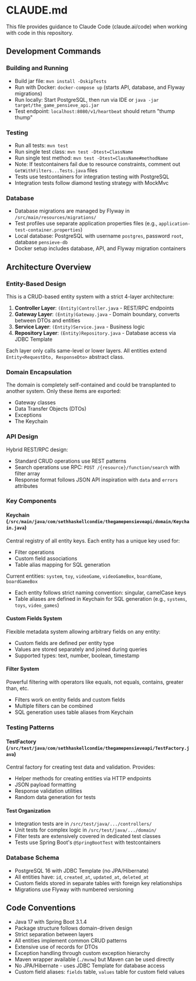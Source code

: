 # CLAUDE.md

This file provides guidance to Claude Code (claude.ai/code) when working with code in this repository.

## Development Commands

### Building and Running
- Build jar file: `mvn install -DskipTests`
- Run with Docker: `docker-compose up` (starts API, database, and Flyway migrations)
- Run locally: Start PostgreSQL, then run via IDE or `java -jar target/the_game_pensieve_api.jar`
- Test endpoint: `localhost:8080/v1/heartbeat` should return "thump thump"

### Testing
- Run all tests: `mvn test`
- Run single test class: `mvn test -Dtest=ClassName`
- Run single test method: `mvn test -Dtest=ClassName#methodName`
- Note: If testcontainers fail due to resource constraints, comment out `GetWithFilters...Tests.java` files
- Tests use testcontainers for integration testing with PostgreSQL
- Integration tests follow diamond testing strategy with MockMvc

### Database
- Database migrations are managed by Flyway in `/src/main/resources/migrations/`
- Test profiles use separate application properties files (e.g., `application-test-container.properties`)
- Local database: PostgreSQL with username `postgres`, password `root`, database `pensieve-db`
- Docker setup includes database, API, and Flyway migration containers

## Architecture Overview

### Entity-Based Design
This is a CRUD-based entity system with a strict 4-layer architecture:

1. **Controller Layer**: `(Entity)Controller.java` - REST/RPC endpoints
2. **Gateway Layer**: `(Entity)Gateway.java` - Domain boundary, converts between DTOs and entities
3. **Service Layer**: `(Entity)Service.java` - Business logic
4. **Repository Layer**: `(Entity)Repository.java` - Database access via JDBC Template

Each layer only calls same-level or lower layers. All entities extend `Entity<RequestDto, ResponseDto>` abstract class.

### Domain Encapsulation
The domain is completely self-contained and could be transplanted to another system. Only these items are exported:
- Gateway classes
- Data Transfer Objects (DTOs)
- Exceptions
- The Keychain

### API Design
Hybrid REST/RPC design:
- Standard CRUD operations use REST patterns
- Search operations use RPC: `POST /{resource}/function/search` with filter array
- Response format follows JSON API inspiration with `data` and `errors` attributes

### Key Components

#### Keychain (`/src/main/java/com/sethhaskellcondie/thegamepensieveapi/domain/Keychain.java`)
Central registry of all entity keys. Each entity has a unique key used for:
- Filter operations
- Custom field associations
- Table alias mapping for SQL generation

Current entities: `system`, `toy`, `videoGame`, `videoGameBox`, `boardGame`, `boardGameBox`
- Each entity follows strict naming convention: singular, camelCase keys
- Table aliases are defined in Keychain for SQL generation (e.g., `systems`, `toys`, `video_games`)

#### Custom Fields System
Flexible metadata system allowing arbitrary fields on any entity:
- Custom fields are defined per entity type
- Values are stored separately and joined during queries
- Supported types: text, number, boolean, timestamp

#### Filter System
Powerful filtering with operators like equals, not equals, contains, greater than, etc.
- Filters work on entity fields and custom fields
- Multiple filters can be combined
- SQL generation uses table aliases from Keychain

### Testing Patterns

#### TestFactory (`/src/test/java/com/sethhaskellcondie/thegamepensieveapi/TestFactory.java`)
Central factory for creating test data and validation. Provides:
- Helper methods for creating entities via HTTP endpoints
- JSON payload formatting
- Response validation utilities
- Random data generation for tests

#### Test Organization
- Integration tests are in `/src/test/java/.../controllers/`
- Unit tests for complex logic in `/src/test/java/.../domain/`
- Filter tests are extensively covered in dedicated test classes
- Tests use Spring Boot's `@SpringBootTest` with testcontainers

### Database Schema
- PostgreSQL 16 with JDBC Template (no JPA/Hibernate)
- All entities have: `id`, `created_at`, `updated_at`, `deleted_at`
- Custom fields stored in separate tables with foreign key relationships
- Migrations use Flyway with numbered versioning

## Code Conventions
- Java 17 with Spring Boot 3.1.4
- Package structure follows domain-driven design
- Strict separation between layers
- All entities implement common CRUD patterns
- Extensive use of records for DTOs
- Exception handling through custom exception hierarchy
- Maven wrapper available (`./mvnw`) but Maven can be used directly
- No JPA/Hibernate - uses JDBC Template for database access
- Custom field aliases: `fields` table, `values` table for custom field values